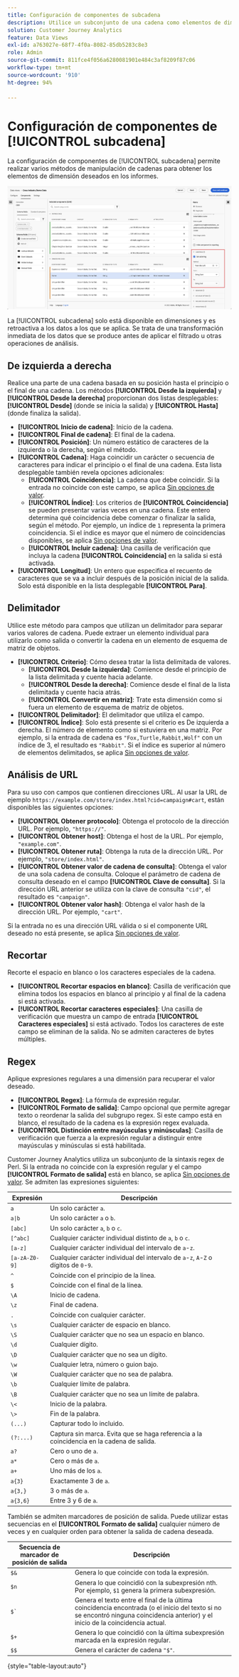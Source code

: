 ```yaml
---
title: Configuración de componentes de subcadena
description: Utilice un subconjunto de una cadena como elementos de dimensión.
solution: Customer Journey Analytics
feature: Data Views
exl-id: a763027e-68f7-4f0a-8082-85db5283c8e3
role: Admin
source-git-commit: 811fce4f056a6280081901e484c3af8209f87c06
workflow-type: tm+mt
source-wordcount: '910'
ht-degree: 94%

---
```


# Configuración de componentes de [!UICONTROL subcadena]

La configuración de componentes de [!UICONTROL subcadena] permite realizar varios métodos de manipulación de cadenas para obtener los elementos de dimensión deseados en los informes.

![Configuración de subcadenas](../assets/substring-settings.png)

La [!UICONTROL subcadena] solo está disponible en dimensiones y es retroactiva a los datos a los que se aplica. Se trata de una transformación inmediata de los datos que se produce antes de aplicar el filtrado u otras operaciones de análisis.

## De izquierda a derecha

Realice una parte de una cadena basada en su posición hasta el principio o el final de una cadena. Los métodos **[!UICONTROL Desde la izquierda]** y **[!UICONTROL Desde la derecha]** proporcionan dos listas desplegables: **[!UICONTROL Desde]** (donde se inicia la salida) y **[!UICONTROL Hasta]** (donde finaliza la salida).

* **[!UICONTROL Inicio de cadena]**: Inicio de la cadena.
* **[!UICONTROL Final de cadena]**: El final de la cadena.
* **[!UICONTROL Posición]**: Un número estático de caracteres de la izquierda o la derecha, según el método.
* **[!UICONTROL Cadena]**: Haga coincidir un carácter o secuencia de caracteres para indicar el principio o el final de una cadena. Esta lista desplegable también revela opciones adicionales:
   * **[!UICONTROL Coincidencia]**: La cadena que debe coincidir. Si la entrada no coincide con este campo, se aplica [Sin opciones de valor](no-value-options.md).
   * **[!UICONTROL Índice]**: Los criterios de **[!UICONTROL Coincidencia]** se pueden presentar varias veces en una cadena. Este entero determina qué coincidencia debe comenzar o finalizar la salida, según el método. Por ejemplo, un índice de `1` representa la primera coincidencia. Si el índice es mayor que el número de coincidencias disponibles, se aplica [Sin opciones de valor](no-value-options.md).
   * **[!UICONTROL Incluir cadena]**: Una casilla de verificación que incluya la cadena **[!UICONTROL Coincidencia]** en la salida si está activada.
* **[!UICONTROL Longitud]**: Un entero que especifica el recuento de caracteres que se va a incluir después de la posición inicial de la salida. Solo está disponible en la lista desplegable **[!UICONTROL Para]**.

## Delimitador

Utilice este método para campos que utilizan un delimitador para separar varios valores de cadena. Puede extraer un elemento individual para utilizarlo como salida o convertir la cadena en un elemento de esquema de matriz de objetos.

* **[!UICONTROL Criterio]**: Cómo desea tratar la lista delimitada de valores.
   * **[!UICONTROL Desde la izquierda]**: Comience desde el principio de la lista delimitada y cuente hacia adelante.
   * **[!UICONTROL Desde la derecha]**: Comience desde el final de la lista delimitada y cuente hacia atrás.
   * **[!UICONTROL Convertir en matriz]**: Trate esta dimensión como si fuera un elemento de esquema de matriz de objetos.
* **[!UICONTROL Delimitador]**: El delimitador que utiliza el campo.
* **[!UICONTROL Índice]**: Solo está presente si el criterio es De izquierda a derecha. El número de elemento como si estuviera en una matriz. Por ejemplo, si la entrada de cadena es `"Fox,Turtle,Rabbit,Wolf"` con un índice de 3, el resultado es `"Rabbit"`. Si el índice es superior al número de elementos delimitados, se aplica [Sin opciones de valor](no-value-options.md).

## Análisis de URL

Para su uso con campos que contienen direcciones URL. Al usar la URL de ejemplo `https://example.com/store/index.html?cid=campaign#cart`, están disponibles las siguientes opciones:

* **[!UICONTROL Obtener protocolo]**: Obtenga el protocolo de la dirección URL. Por ejemplo, `"https://"`.
* **[!UICONTROL Obtener host]**: Obtenga el host de la URL. Por ejemplo, `"example.com"`.
* **[!UICONTROL Obtener ruta]**: Obtenga la ruta de la dirección URL. Por ejemplo, `"store/index.html"`.
* **[!UICONTROL Obtener valor de cadena de consulta]**: Obtenga el valor de una sola cadena de consulta. Coloque el parámetro de cadena de consulta deseado en el campo **[!UICONTROL Clave de consulta]**. Si la dirección URL anterior se utiliza con la clave de consulta `"cid"`, el resultado es `"campaign"`.
* **[!UICONTROL Obtener valor hash]**: Obtenga el valor hash de la dirección URL. Por ejemplo, `"cart"`.

Si la entrada no es una dirección URL válida o si el componente URL deseado no está presente, se aplica [Sin opciones de valor](no-value-options.md).

## Recortar

Recorte el espacio en blanco o los caracteres especiales de la cadena.

* **[!UICONTROL Recortar espacios en blanco]**: Casilla de verificación que elimina todos los espacios en blanco al principio y al final de la cadena si está activada.
* **[!UICONTROL Recortar caracteres especiales]**: Una casilla de verificación que muestra un campo de entrada **[!UICONTROL Caracteres especiales]** si está activado. Todos los caracteres de este campo se eliminan de la salida. No se admiten caracteres de bytes múltiples.

## Regex

Aplique expresiones regulares a una dimensión para recuperar el valor deseado.

* **[!UICONTROL Regex]**: La fórmula de expresión regular.
* **[!UICONTROL Formato de salida]**: Campo opcional que permite agregar texto o reordenar la salida del subgrupo regex. Si este campo está en blanco, el resultado de la cadena es la expresión regex evaluada.
* **[!UICONTROL Distinción entre mayúsculas y minúsculas]**: Casilla de verificación que fuerza a la expresión regular a distinguir entre mayúsculas y minúsculas si está habilitada.

Customer Journey Analytics utiliza un subconjunto de la sintaxis regex de Perl. Si la entrada no coincide con la expresión regular y el campo **[!UICONTROL Formato de salida]** está en blanco, se aplica [Sin opciones de valor](no-value-options.md). Se admiten las expresiones siguientes:

| Expresión | Descripción |
| --- | --- |
| `a` | Un solo carácter `a`. |
| `a\|b` | Un solo carácter `a` o `b`. |
| `[abc]` | Un solo carácter `a`, `b` o `c`. |
| `[^abc]` | Cualquier carácter individual distinto de `a`, `b` o `c`. |
| `[a-z]` | Cualquier carácter individual del intervalo de `a`-`z`. |
| `[a-zA-Z0-9]` | Cualquier carácter individual del intervalo de `a`-`z`, `A`-`Z` o dígitos de `0`-`9`. |
| `^` | Coincide con el principio de la línea. |
| `$` | Coincide con el final de la línea. |
| `\A` | Inicio de cadena. |
| `\z` | Final de cadena. |
| `.` | Coincide con cualquier carácter. |
| `\s` | Cualquier carácter de espacio en blanco. |
| `\S` | Cualquier carácter que no sea un espacio en blanco. |
| `\d` | Cualquier dígito. |
| `\D` | Cualquier carácter que no sea un dígito. |
| `\w` | Cualquier letra, número o guion bajo. |
| `\W` | Cualquier carácter que no sea de palabra. |
| `\b` | Cualquier límite de palabra. |
| `\B` | Cualquier carácter que no sea un límite de palabra. |
| `\<` | Inicio de la palabra. |
| `\>` | Fin de la palabra. |
| `(...)` | Capturar todo lo incluido. |
| `(?:...)` | Captura sin marca. Evita que se haga referencia a la coincidencia en la cadena de salida. |
| `a?` | Cero o uno de `a`. |
| `a*` | Cero o más de `a`. |
| `a+` | Uno más de los `a`. |
| `a{3}` | Exactamente 3 de `a`. |
| `a{3,}` | 3 o más de `a`. |
| `a{3,6}` | Entre 3 y 6 de `a`. |

También se admiten marcadores de posición de salida. Puede utilizar estas secuencias en el **[!UICONTROL Formato de salida]** cualquier número de veces y en cualquier orden para obtener la salida de cadena deseada.

| Secuencia de marcador de posición de salida | Descripción |
| --- | --- |
| `$&` | Genera lo que coincide con toda la expresión. |
| `$n` | Genera lo que coincidió con la subexpresión nth. Por ejemplo, `$1` genera la primera subexpresión. |
| ``$` `` | Genera el texto entre el final de la última coincidencia encontrada (o el inicio del texto si no se encontró ninguna coincidencia anterior) y el inicio de la coincidencia actual. |
| `$+` | Genera lo que coincidió con la última subexpresión marcada en la expresión regular. |
| `$$` | Genera el carácter de cadena `"$"`. |

{style="table-layout:auto"}
